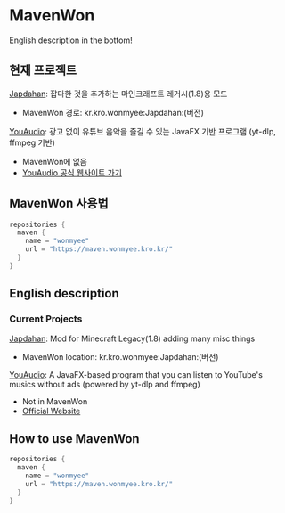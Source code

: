# MavenWon
English description in the bottom!

## 현재 프로젝트
[Japdahan](https://github.com/won-myee/Japdahan): 잡다한 것을 추가하는 마인크래프트 레거시(1.8)용 모드
 - MavenWon 경로: kr.kro.wonmyee:Japdahan:(버전)

[YouAudio](https://github.com/won-myee/YouAudio): 광고 없이 유튜브 음악을 즐길 수 있는 JavaFX 기반 프로그램 (yt-dlp, ffmpeg 기반)
 - MavenWon에 없음
 - [YouAudio 공식 웹사이트 가기](https://youaudio.wonmyee.kro.kr)

## MavenWon 사용법
```groovy
repositories {
  maven {
    name = "wonmyee"
    url = "https://maven.wonmyee.kro.kr/"
  }
}
```

## English description
### Current Projects
[Japdahan](https://github.com/won-myee/Japdahan): Mod for Minecraft Legacy(1.8) adding many misc things
 - MavenWon location: kr.kro.wonmyee:Japdahan:(버전)

[YouAudio](https://github.com/won-myee/YouAudio): A JavaFX-based program that you can listen to YouTube's musics without ads (powered by yt-dlp and ffmpeg)
 - Not in MavenWon
 - [Official Website](https://youaudio.wonmyee.kro.kr)

## How to use MavenWon
```groovy
repositories {
  maven {
    name = "wonmyee"
    url = "https://maven.wonmyee.kro.kr/"
  }
}
```
